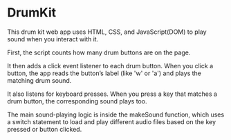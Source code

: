 # DrumKit
This drum kit web app uses HTML, CSS, and JavaScript(DOM) to play sound when you interact with it.

First, the script counts how many drum buttons are on the page.

It then adds a click event listener to each drum button. When you click a button, the app reads the button’s label (like 'w' or 'a') and plays the matching drum sound.

It also listens for keyboard presses. When you press a key that matches a drum button, the corresponding sound plays too.

The main sound-playing logic is inside the makeSound function, which uses a switch statement to load and play different audio files based on the key pressed or button clicked.
